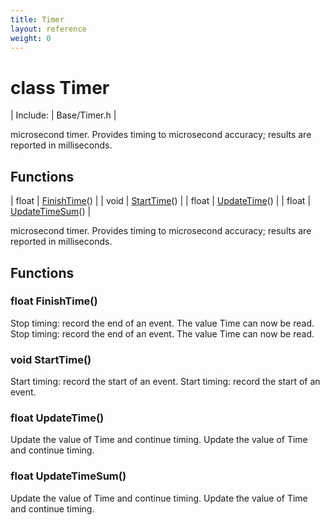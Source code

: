 ```yaml
---
title: Timer
layout: reference
weight: 0
---
```

class Timer
===

| Include: | Base/Timer.h |

 microsecond timer.
Provides timing to microsecond accuracy; results are reported in milliseconds.


Functions
---

| float | [FinishTime](#FinishTime)() |
| void | [StartTime](#StartTime)() |
| float | [UpdateTime](#UpdateTime)() |
| float | [UpdateTimeSum](#UpdateTimeSum)() |

 microsecond timer.
Provides timing to microsecond accuracy; results are reported in milliseconds.
  


Functions
---

### <a name="FinishTime"/>float FinishTime()
Stop timing: record the end of an event. The value Time can now be read.
Stop timing: record the end of an event. The value Time can now be read.

### <a name="StartTime"/>void StartTime()
Start timing: record the start of an event.
Start timing: record the start of an event.

### <a name="UpdateTime"/>float UpdateTime()
Update the value of Time and continue timing.
Update the value of Time and continue timing.

### <a name="UpdateTimeSum"/>float UpdateTimeSum()
Update the value of Time and continue timing.
Update the value of Time and continue timing.

